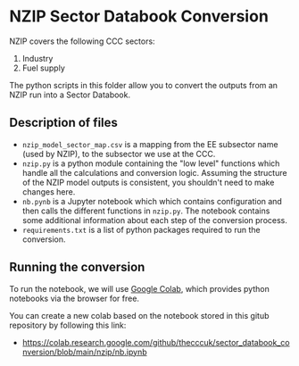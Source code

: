 # NZIP Sector Databook Conversion

NZIP covers the following CCC sectors:

1. Industry
2. Fuel supply

The python scripts in this folder allow you to convert the outputs from an NZIP run into a Sector Databook.

## Description of files

- `nzip_model_sector_map.csv` is a mapping from the EE subsector name (used by NZIP), to the subsector we use at the CCC.
- `nzip.py` is a python module containing the "low level" functions which handle all the calculations and conversion logic. Assuming the structure of the NZIP model outputs is consistent, you shouldn't need to make changes here.
- `nb.pynb` is a Jupyter notebook which which contains configuration and then calls the different functions in `nzip.py`. The notebook contains some additional information about each step of the conversion process.
- `requirements.txt` is a list of python packages required to run the conversion.

## Running the conversion

To run the notebook, we will use [Google Colab](https://colab.research.google.com/), which provides python notebooks via the browser for free.

You can create a new colab based on the notebook stored in this gitub repository by following this link:

- https://colab.research.google.com/github/thecccuk/sector_databook_conversion/blob/main/nzip/nb.ipynb

